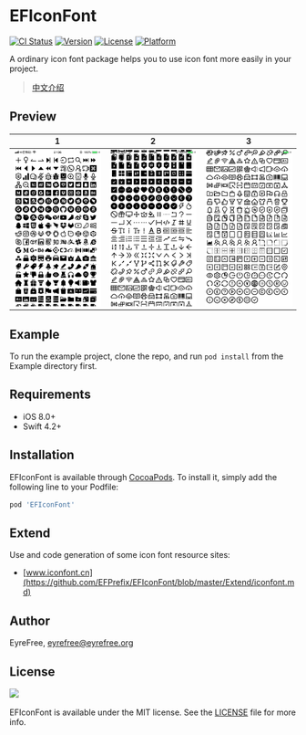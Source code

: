 # EFIconFont

[![CI Status](https://img.shields.io/travis/EyreFree/EFIconFont.svg?style=flat)](https://travis-ci.org/EyreFree/EFIconFont)
[![Version](https://img.shields.io/cocoapods/v/EFIconFont.svg?style=flat)](https://cocoapods.org/pods/EFIconFont)
[![License](https://img.shields.io/cocoapods/l/EFIconFont.svg?style=flat)](https://cocoapods.org/pods/EFIconFont)
[![Platform](https://img.shields.io/cocoapods/p/EFIconFont.svg?style=flat)](https://cocoapods.org/pods/EFIconFont)

A ordinary icon font package helps you to use icon font more easily in your project.

> [中文介绍](https://github.com/EFPrefix/EFIconFont/blob/master/README_CN.md)

## Preview

| 1  | 2 | 3 |
|:-:|:-:|:-:|
| ![](https://github.com/EFPrefix/EFIconFont/blob/master/Assets/1.png?raw=true) | ![](https://github.com/EFPrefix/EFIconFont/blob/master/Assets/2.png?raw=true) | ![](https://github.com/EFPrefix/EFIconFont/blob/master/Assets/3.png?raw=true) |

## Example

To run the example project, clone the repo, and run `pod install` from the Example directory first.

## Requirements

- iOS 8.0+
- Swift 4.2+

## Installation

EFIconFont is available through [CocoaPods](https://cocoapods.org). To install
it, simply add the following line to your Podfile:

```ruby
pod 'EFIconFont'
```

## Extend

Use and code generation of some icon font resource sites:

- [www.iconfont.cn](https://github.com/EFPrefix/EFIconFont/blob/master/Extend/iconfont.md)

## Author

EyreFree, eyrefree@eyrefree.org

## License

<img src="https://upload.wikimedia.org/wikipedia/commons/thumb/f/f8/License_icon-mit-88x31-2.svg/128px-License_icon-mit-88x31-2.svg.png">

EFIconFont is available under the MIT license. See the [LICENSE](LICENSE) file for more info.
